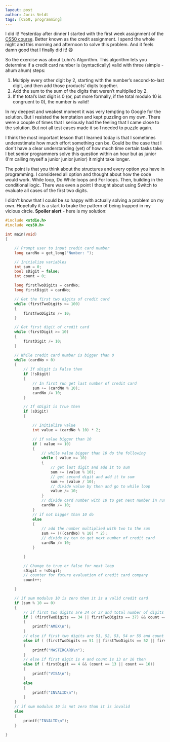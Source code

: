 ```yaml
---
layout: post
author: Joris Veldt
tags: [CS50, programming]
---
```

I did it! Yesterday after dinner I started with the first week assignment of the [CS50 course](https://courses.edx.org/courses/course-v1:HarvardX+CS50+X/course/). Better known as the credit assignment. I spend the whole night and this morning and afternoon to solve this problem. And it feels damn good that I finally did it! :smile:

So the exercise was about Luhn's Algorithm. This algorithm lets you determine if a credit card number is (syntactically) valid with three (simple - ahum ahum) steps:
1. Multiply every other digit by 2, starting with the number’s second-to-last digit, and then add those products’ digits together.
2. Add the sum to the sum of the digits that weren’t multiplied by 2.
3. If the total’s last digit is 0 (or, put more formally, if the total modulo 10 is congruent to 0), the number is valid!

In my deepest and weakest moment it was very tempting to Google for the solution. But I resisted the temptation and kept puzzling on my own. There were a couple of times that I seriously had the feeling that I came close to the solution. But not all test cases made it so I needed to puzzle again.

I think the most important lesson that I learned today is that I sometimes underestimate how much effort something can be. Could be the case that I don't have a clear understanding (yet) of how much time certain tasks take. I bet senior programmers solve this question within an hour but as junior (I'm calling myself a junior junior junior) it might take longer.

The point is that you think about the structures and every option you have in programming. I considered all option and thought about how the code would work. While loop, Do While loops and For loops. Then, building in the conditional logic. There was even a point I thought about using Switch to evaluate all cases of the first two digits.

I didn't know that I could be so happy with actually solving a problem on my own. Hopefully it is a start to brake the pattern of being trapped in my vicious circle. **Spoiler alert** - here is my solution:

```c
#include <stdio.h>
#include <cs50.h>

int main(void)
{

    // Prompt user to input credit card number
    long cardNo = get_long("Number: ");

    // Initialize variables
    int sum = 0;
    bool sDigit = false;
    int count = 0;

    long firstTwoDigits = cardNo;
    long firstDigit = cardNo;

    // Get the first two digits of credit card
    while (firstTwoDigits >= 100)
    {
        firstTwoDigits /= 10;
    }

    // Get first digit of credit card
    while (firstDigit >= 10)
    {
        firstDigit /= 10;
    }

    // While credit card number is bigger than 0
    while (cardNo > 0)
    {
        // If sDigit is False then
        if (!sDigit)
        {
            // In first run get last number of credit card
            sum += (cardNo % 10);
            cardNo /= 10;
        }

        // If sDigit is True then
        if (sDigit)
        {

            // Initialize value
            int value = (cardNo % 10) * 2;

            // if value bigger than 10
            if ( value >= 10)
            {
                // while value bigger than 10 do the following
                while ( value >= 10)
                {
                    // get last digit and add it to sum
                    sum += (value % 10);
                    // get second digit and add it to sum
                    sum += (value / 10);
                    // divide value by then and go to while loop
                    value /= 10;
                }
                // divide card number with 10 to get next number in run
                cardNo /= 10;
            }
            // if not bigger than 10 do
            else
            {
                // add the number multiplied with two to the sum
                sum += (((cardNo) % 10) * 2);
                // divide by ten to get next number of credit card
                cardNo /= 10;
            }

        }

        // Change to true or false for next loop
        sDigit = !sDigit;
        // counter for future evaluation of credit card company
        count++;

    }

    // if sum modulus 10 is zero then it is a valid credit card
    if (sum % 10 == 0)
    {
        // if first two digits are 34 or 37 and total number of digits is 15 then
        if ( (firstTwoDigits == 34 || firstTwoDigits == 37) && count == 15)
        {
            printf("AMEX\n");
        }
        // else if first two digits are 51, 52, 53, 54 or 55 and count is 16 then
        else if ( (firstTwoDigits == 51 || firstTwoDigits == 52 || firstTwoDigits == 53 || firstTwoDigits == 54 || firstTwoDigits == 55) && count == 16)
        {
            printf("MASTERCARD\n");
        }
        // else if first digit is 4 and count is 13 or 16 then
        else if ( firstDigit == 4 && (count == 13 || count == 16))
        {
            printf("VISA\n");
        }
        else
        {
            printf("INVALID\n");
        }
    }
    // if sum modulus 10 is not zero than it is invalid
    else
    {
        printf("INVALID\n");
    }

}
```